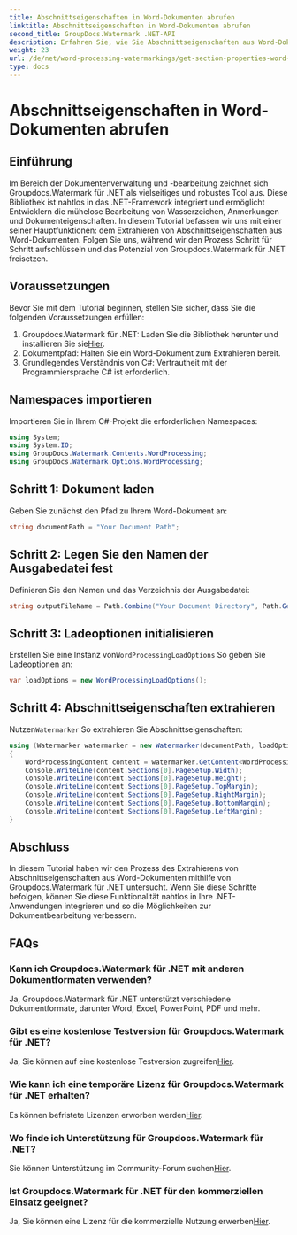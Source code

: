 ```yaml
---
title: Abschnittseigenschaften in Word-Dokumenten abrufen
linktitle: Abschnittseigenschaften in Word-Dokumenten abrufen
second_title: GroupDocs.Watermark .NET-API
description: Erfahren Sie, wie Sie Abschnittseigenschaften aus Word-Dokumenten mit Groupdocs für .NET extrahieren. Erweitern Sie mühelos Ihre Möglichkeiten zur Dokumentenbearbeitung.
weight: 23
url: /de/net/word-processing-watermarkings/get-section-properties-word-docs/
type: docs
---
```

# Abschnittseigenschaften in Word-Dokumenten abrufen

## Einführung
Im Bereich der Dokumentenverwaltung und -bearbeitung zeichnet sich Groupdocs.Watermark für .NET als vielseitiges und robustes Tool aus. Diese Bibliothek ist nahtlos in das .NET-Framework integriert und ermöglicht Entwicklern die mühelose Bearbeitung von Wasserzeichen, Anmerkungen und Dokumenteigenschaften. In diesem Tutorial befassen wir uns mit einer seiner Hauptfunktionen: dem Extrahieren von Abschnittseigenschaften aus Word-Dokumenten. Folgen Sie uns, während wir den Prozess Schritt für Schritt aufschlüsseln und das Potenzial von Groupdocs.Watermark für .NET freisetzen.
## Voraussetzungen
Bevor Sie mit dem Tutorial beginnen, stellen Sie sicher, dass Sie die folgenden Voraussetzungen erfüllen:
1.  Groupdocs.Watermark für .NET: Laden Sie die Bibliothek herunter und installieren Sie sie[Hier](https://releases.groupdocs.com/Watermark/net/).
2. Dokumentpfad: Halten Sie ein Word-Dokument zum Extrahieren bereit.
3. Grundlegendes Verständnis von C#: Vertrautheit mit der Programmiersprache C# ist erforderlich.

## Namespaces importieren
Importieren Sie in Ihrem C#-Projekt die erforderlichen Namespaces:
```csharp
using System;
using System.IO;
using GroupDocs.Watermark.Contents.WordProcessing;
using GroupDocs.Watermark.Options.WordProcessing;
```
## Schritt 1: Dokument laden
Geben Sie zunächst den Pfad zu Ihrem Word-Dokument an:
```csharp
string documentPath = "Your Document Path";
```
## Schritt 2: Legen Sie den Namen der Ausgabedatei fest
Definieren Sie den Namen und das Verzeichnis der Ausgabedatei:
```csharp
string outputFileName = Path.Combine("Your Document Directory", Path.GetFileName(documentPath));
```
## Schritt 3: Ladeoptionen initialisieren
 Erstellen Sie eine Instanz von`WordProcessingLoadOptions` So geben Sie Ladeoptionen an:
```csharp
var loadOptions = new WordProcessingLoadOptions();
```
## Schritt 4: Abschnittseigenschaften extrahieren
 Nutzen`Watermarker` So extrahieren Sie Abschnittseigenschaften:
```csharp
using (Watermarker watermarker = new Watermarker(documentPath, loadOptions))
{
    WordProcessingContent content = watermarker.GetContent<WordProcessingContent>();
    Console.WriteLine(content.Sections[0].PageSetup.Width);
    Console.WriteLine(content.Sections[0].PageSetup.Height);
    Console.WriteLine(content.Sections[0].PageSetup.TopMargin);
    Console.WriteLine(content.Sections[0].PageSetup.RightMargin);
    Console.WriteLine(content.Sections[0].PageSetup.BottomMargin);
    Console.WriteLine(content.Sections[0].PageSetup.LeftMargin);
}
```

## Abschluss
In diesem Tutorial haben wir den Prozess des Extrahierens von Abschnittseigenschaften aus Word-Dokumenten mithilfe von Groupdocs.Watermark für .NET untersucht. Wenn Sie diese Schritte befolgen, können Sie diese Funktionalität nahtlos in Ihre .NET-Anwendungen integrieren und so die Möglichkeiten zur Dokumentbearbeitung verbessern.
## FAQs
### Kann ich Groupdocs.Watermark für .NET mit anderen Dokumentformaten verwenden?
Ja, Groupdocs.Watermark für .NET unterstützt verschiedene Dokumentformate, darunter Word, Excel, PowerPoint, PDF und mehr.
### Gibt es eine kostenlose Testversion für Groupdocs.Watermark für .NET?
 Ja, Sie können auf eine kostenlose Testversion zugreifen[Hier](https://releases.groupdocs.com/).
### Wie kann ich eine temporäre Lizenz für Groupdocs.Watermark für .NET erhalten?
 Es können befristete Lizenzen erworben werden[Hier](https://purchase.groupdocs.com/temporary-license/).
### Wo finde ich Unterstützung für Groupdocs.Watermark für .NET?
 Sie können Unterstützung im Community-Forum suchen[Hier](https://forum.groupdocs.com/c/watermark/19).
### Ist Groupdocs.Watermark für .NET für den kommerziellen Einsatz geeignet?
 Ja, Sie können eine Lizenz für die kommerzielle Nutzung erwerben[Hier](https://purchase.groupdocs.com/buy).